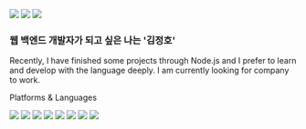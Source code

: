<img src="https://img.shields.io/badge/jeangho293@gmail.com-EA4335?style=flat-square&logo=gmail&logoColor=white"/> <img src="https://img.shields.io/badge/Jenny H-0A66C2?style=flat-square&logo=linkedIn&logoColor=white"/> <img src="https://img.shields.io/badge/jennysh.hong-E4405F?style=flat-square&logo=instagram&logoColor=white"/>

### 웹 백엔드 개발자가 되고 싶은 나는 '김정호'
Recently, I have finished some projects through Node.js and I prefer to learn and develop with the language deeply.
I am currently looking for company to work.

Platforms & Languages

<img src="https://img.shields.io/badge/javascript-F7DF1E?style=flat-square&logo=javascript&logoColor=black"/> <img src="https://img.shields.io/badge/Node.js-339933?style=flat-square&logo=node.js&logoColor=white"/> 
<img src="https://img.shields.io/badge/Python-3776AB?style=flat-square&logo=python&logoColor=white"/> <img src="https://img.shields.io/badge/C-A8B9CC?style=flat-square&logo=c&logoColor=white"/> 
<img src="https://img.shields.io/badge/mongodb-47A248?style=flat-square&logo=mongodb&logoColor=white"/> <img src="https://img.shields.io/badge/mysql-4479A1?style=flat-square&logo=mysql&logoColor=white"/> 
<img src="https://img.shields.io/badge/html5-E34F26?style=flat-square&logo=html5&logoColor=white"/> <img src="https://img.shields.io/badge/css3-1572B6?style=flat-square&logo=css3&logoColor=white"/> 



<!--
**Jenny9197/Jenny9197** is a ✨ _special_ ✨ repository because its `README.md` (this file) appears on your GitHub profile.

Here are some ideas to get you started:

- 🔭 I’m currently working on ...
- 🌱 I’m currently learning ...
- 👯 I’m looking to collaborate on ...
- 🤔 I’m looking for help with ...
- 💬 Ask me about ...
- 📫 How to reach me: ...
- 😄 Pronouns: ...
- ⚡ Fun fact: ...
-->
